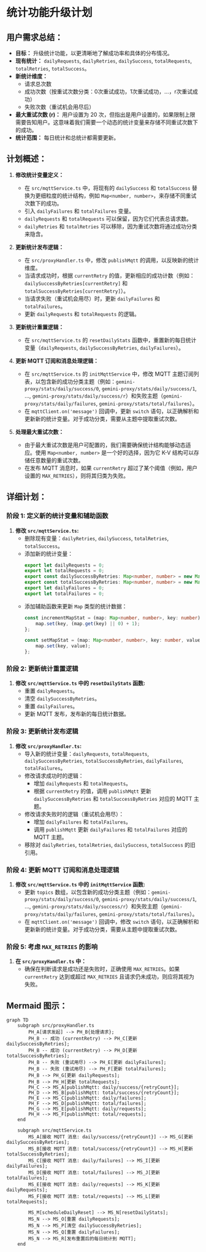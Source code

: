 # 统计功能升级计划

## 用户需求总结：

*   **目标：** 升级统计功能，以更清晰地了解成功率和具体的分布情况。
*   **现有统计：** `dailyRequests`, `dailyRetries`, `dailySuccess`, `totalRequests`, `totalRetries`, `totalSuccess`。
*   **新统计维度：**
    *   请求总次数
    *   成功次数（按重试次数分类：0次重试成功，1次重试成功，...，r次重试成功）
    *   失败次数（重试机会用尽后）
*   **最大重试次数 (r)：** 用户设置为 20 次，但指出是用户设置的，如果限制上限需要告知用户。这意味着我们需要一个动态的统计变量来存储不同重试次数下的成功。
*   **统计范围：** 每日统计和总统计都需要更新。

## 计划概述：

1.  **修改统计变量定义：**
    *   在 `src/mqttService.ts` 中，将现有的 `dailySuccess` 和 `totalSuccess` 替换为更细粒度的统计结构，例如 `Map<number, number>`，来存储不同重试次数下的成功。
    *   引入 `dailyFailures` 和 `totalFailures` 变量。
    *   `dailyRequests` 和 `totalRequests` 可以保留，因为它们代表总请求数。
    *   `dailyRetries` 和 `totalRetries` 可以移除，因为重试次数将通过成功分类来隐含。

2.  **更新统计发布逻辑：**
    *   在 `src/proxyHandler.ts` 中，修改 `publishMqtt` 的调用，以反映新的统计维度。
    *   当请求成功时，根据 `currentRetry` 的值，更新相应的成功计数（例如：`dailySuccessByRetries[currentRetry]` 和 `totalSuccessByRetries[currentRetry]`）。
    *   当请求失败（重试机会用尽）时，更新 `dailyFailures` 和 `totalFailures`。
    *   更新 `dailyRequests` 和 `totalRequests` 的逻辑。

3.  **更新统计重置逻辑：**
    *   在 `src/mqttService.ts` 的 `resetDailyStats` 函数中，重置新的每日统计变量（`dailyRequests`, `dailySuccessByRetries`, `dailyFailures`）。

4.  **更新 MQTT 订阅和消息处理逻辑：**
    *   在 `src/mqttService.ts` 的 `initMqttService` 中，修改 MQTT 主题订阅列表，以包含新的成功分类主题（例如：`gemini-proxy/stats/daily/success/0`, `gemini-proxy/stats/daily/success/1`, ..., `gemini-proxy/stats/daily/success/r`）和失败主题（`gemini-proxy/stats/daily/failures`, `gemini-proxy/stats/total/failures`）。
    *   在 `mqttClient.on('message')` 回调中，更新 `switch` 语句，以正确解析和更新新的统计变量。对于成功分类，需要从主题中提取重试次数。

5.  **处理最大重试次数：**
    *   由于最大重试次数是用户可配置的，我们需要确保统计结构能够动态适应。使用 `Map<number, number>` 是一个好的选择，因为它 K-V 结构可以存储任意数量的重试次数。
    *   在发布 MQTT 消息时，如果 `currentRetry` 超过了某个阈值（例如，用户设置的 `MAX_RETRIES`），则将其归类为失败。

## 详细计划：

### 阶段 1: 定义新的统计变量和辅助函数

1.  **修改 `src/mqttService.ts`:**
    *   删除现有变量：`dailyRetries`, `dailySuccess`, `totalRetries`, `totalSuccess`。
    *   添加新的统计变量：
        ```typescript
        export let dailyRequests = 0;
        export let totalRequests = 0;
        export const dailySuccessByRetries: Map<number, number> = new Map(); // key: retry count, value: success count
        export const totalSuccessByRetries: Map<number, number> = new Map();
        export let dailyFailures = 0;
        export let totalFailures = 0;
        ```
    *   添加辅助函数来更新 `Map` 类型的统计数据：
        ```typescript
        const incrementMapStat = (map: Map<number, number>, key: number) => {
            map.set(key, (map.get(key) || 0) + 1);
        };

        const setMapStat = (map: Map<number, number>, key: number, value: number) => {
            map.set(key, value);
        };
        ```

### 阶段 2: 更新统计重置逻辑

1.  **修改 `src/mqttService.ts` 中的 `resetDailyStats` 函数:**
    *   重置 `dailyRequests`。
    *   清空 `dailySuccessByRetries`。
    *   重置 `dailyFailures`。
    *   更新 MQTT 发布，发布新的每日统计数据。

### 阶段 3: 更新统计发布逻辑

1.  **修改 `src/proxyHandler.ts`:**
    *   导入新的统计变量：`dailyRequests`, `totalRequests`, `dailySuccessByRetries`, `totalSuccessByRetries`, `dailyFailures`, `totalFailures`。
    *   修改请求成功时的逻辑：
        *   增加 `dailyRequests` 和 `totalRequests`。
        *   根据 `currentRetry` 的值，调用 `publishMqtt` 更新 `dailySuccessByRetries` 和 `totalSuccessByRetries` 对应的 MQTT 主题。
    *   修改请求失败时的逻辑（重试机会用尽）：
        *   增加 `dailyFailures` 和 `totalFailures`。
        *   调用 `publishMqtt` 更新 `dailyFailures` 和 `totalFailures` 对应的 MQTT 主题。
    *   移除对 `dailyRetries`, `totalRetries`, `dailySuccess`, `totalSuccess` 的旧引用。

### 阶段 4: 更新 MQTT 订阅和消息处理逻辑

1.  **修改 `src/mqttService.ts` 中的 `initMqttService` 函数:**
    *   更新 `topics` 数组，以包含新的成功分类主题（例如：`gemini-proxy/stats/daily/success/0`, `gemini-proxy/stats/daily/success/1`, ..., `gemini-proxy/stats/daily/success/r`）和失败主题（`gemini-proxy/stats/daily/failures`, `gemini-proxy/stats/total/failures`）。
    *   在 `mqttClient.on('message')` 回调中，修改 `switch` 语句，以正确解析和更新新的统计变量。对于成功分类，需要从主题中提取重试次数。

### 阶段 5: 考虑 `MAX_RETRIES` 的影响

1.  **在 `src/proxyHandler.ts` 中：**
    *   确保在判断请求是成功还是失败时，正确使用 `MAX_RETRIES`。如果 `currentRetry` 达到或超过 `MAX_RETRIES` 且请求仍未成功，则应将其视为失败。

## Mermaid 图示：

```mermaid
graph TD
    subgraph src/proxyHandler.ts
        PH_A[请求发起] --> PH_B{处理请求};
        PH_B -- 成功 (currentRetry) --> PH_C[更新 dailySuccessByRetries];
        PH_B -- 成功 (currentRetry) --> PH_D[更新 totalSuccessByRetries];
        PH_B -- 失败 (重试用尽) --> PH_E[更新 dailyFailures];
        PH_B -- 失败 (重试用尽) --> PH_F[更新 totalFailures];
        PH_B --> PH_G[更新 dailyRequests];
        PH_B --> PH_H[更新 totalRequests];
        PH_C --> MS_A[publishMqtt: daily/success/{retryCount}];
        PH_D --> MS_B[publishMqtt: total/success/{retryCount}];
        PH_E --> MS_C[publishMqtt: daily/failures];
        PH_F --> MS_D[publishMqtt: total/failures];
        PH_G --> MS_E[publishMqtt: daily/requests];
        PH_H --> MS_F[publishMqtt: total/requests];
    end

    subgraph src/mqttService.ts
        MS_A[接收 MQTT 消息: daily/success/{retryCount}] --> MS_G[更新 dailySuccessByRetries];
        MS_B[接收 MQTT 消息: total/success/{retryCount}] --> MS_H[更新 totalSuccessByRetries];
        MS_C[接收 MQTT 消息: daily/failures] --> MS_I[更新 dailyFailures];
        MS_D[接收 MQTT 消息: total/failures] --> MS_J[更新 totalFailures];
        MS_E[接收 MQTT 消息: daily/requests] --> MS_K[更新 dailyRequests];
        MS_F[接收 MQTT 消息: total/requests] --> MS_L[更新 totalRequests];

        MS_M[scheduleDailyReset] --> MS_N[resetDailyStats];
        MS_N --> MS_O[重置 dailyRequests];
        MS_N --> MS_P[清空 dailySuccessByRetries];
        MS_N --> MS_Q[重置 dailyFailures];
        MS_N --> MS_R[发布重置后的每日统计到 MQTT];
    end
